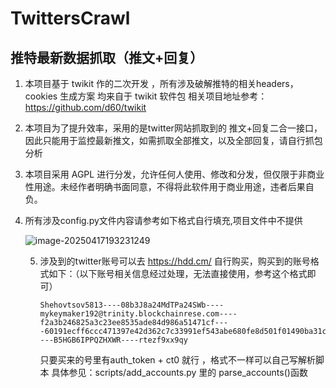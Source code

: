 # TwittersCrawl
## 推特最新数据抓取（推文+回复）
 1. 本项目基于 twikit 作的二次开发 ，所有涉及破解推特的相关headers，cookies 生成方案 均来自于 twikit 软件包 
    相关项目地址参考：https://github.com/d60/twikit
 2. 本项目为了提升效率，采用的是twitter网站抓取到的 推文+回复二合一接口，因此只能用于监控最新推文，如需抓取全部推文，以及全部回复，请自行抓包分析
 3. 本项目采用 AGPL 进行分发，允许任何人使用、修改和分发，但仅限于非商业性用途。未经作者明确书面同意，不得将此软件用于商业用途，违者后果自负。

4. 所有涉及config.py文件内容请参考如下格式自行填充,项目文件中不提供

   ![image-20250417193231249](https://collection-data.bj.bcebos.com/jiaohaicheng/selfspace/6070b5ac_ddda_4428_b426_21a2e9560980/image-20250417193231249.png?authorization=bce-auth-v1%2F359794b9ccff4c03a01bdaaf0ede3be2%2F2025-04-17T11%3A32%3A35Z%2F-1%2F%2F6d391202e370372a751ce000533cb8c4c667198d0e2cc1bfc74ab12abc428273)

   5. 涉及到的twitter账号可以去 https://hdd.cm/ 自行购买，购买到的账号格式如下：（以下账号相关信息经过处理，无法直接使用，参考这个格式即可）

      ```
      Shehovtsov5813----08b3J8a24MdTPa24SWb----mykeymaker192@trinity.blockchainrese.com----f2a3b246825a3c23ee8535ade84d986a51471cf----60191ecff6ccc471397e42d362c7c33991ef543abe680fe8d501f01490ba31c52a84086e00b85a96d3c4beed90b09fb9fa221d0af5b80d9897ac06fbf3beb2e7f8405f345106138bcab354f58987de8----B5HGB6IPPQZHXWR----rtezf9xx9qy
      ```

      只要买来的号里有auth_token + ct0 就行 ，格式不一样可以自己写解析脚本 具体参见：scripts/add_accounts.py 里的 parse_accounts()函数

